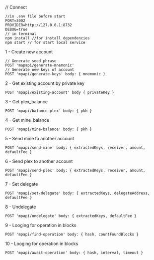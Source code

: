 // Connect
<pre><code>//in .env file before start
PORT=3002
PROVIDER=http://127.0.0.1:8732
DEBUG=true
// in terminal 
npm install //for install dependencies
npm start // for start local service
</code></pre>


1 - Create new account
<pre><code>// Generate seed phrase
POST 'mapapi/generate-mnemonic'
// Generate new keys of account
POST 'mpapi/generate-keys' body: { mnemonic }
</code></pre>

2 - Get existing account by private key
<pre><code>POST 'mpapi/existing-account' body { privateKey }</code></pre>

3 - Get plex_balance
<pre><code>POST 'mpapi/balance-plex' body: { pkh }</code></pre>

4 - Get mine_balance
<pre><code>POST 'mpapi/mine-balance' body: { pkh }</code></pre>

5 - Send mine to another account
<pre><code>POST 'mpapi/send-mine' body: { extractedKeys, receiver, amount, defaultFee }</code></pre>

6 - Send plex to another account
<pre><code>POST 'mpapi/send-plex' body: { extractedKeys, receiver, amount, defaultFee }</code></pre>

7 - Set delegate
<pre><code>POST 'mpapi/set-delegate' body: { extractedKeys, delegateAddress, defaultFee } </code></pre>

8 - Undelegate
<pre><code>POST 'mpapi/undelegate' body: { extractedKeys, defaultFee }</code></pre>

9 - Looging for operation in blocks
<pre><code>POST 'mpapi/find-operation' body: { hash, countFoundBlocks }</code></pre>

10 - Looging for operation in blocks
<pre><code>POST 'mpapi/await-operation' body: { hash, interval, timeout }</code></pre>
